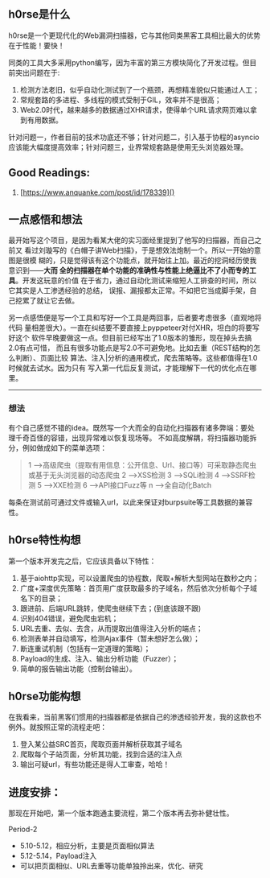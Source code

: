 ## h0rse是什么

h0rse是一个更现代化的Web漏洞扫描器，它与其他同类黑客工具相比最大的优势在于性能！要快！

同类的工具大多采用python编写，因为丰富的第三方模块简化了开发过程。但目前突出问题在于:

1. 检测方法老旧，似乎自动化测试到了一个瓶颈，再想精准貌似只能通过人工；
2. 常规套路的多进程、多线程的模式受制于GIL，效率并不是很高；
3. Web2.0时代，越来越多的数据通过XHR请求，使得单个URL请求网页难以拿到有用数据。

针对问题一，作者目前的技术功底还不够；针对问题二，引入基于协程的asyncio应该能大幅度提高效率；针对问题三，业界常规套路是使用无头浏览器处理。

## Good Readings:

1. [https://www.anquanke.com/post/id/178339]()


## 一点感悟和想法

最开始写这个项目，是因为看某大佬的实习面经里提到了他写的扫描器，而自己之前又
看过刘璇写的《白帽子讲Web扫描》，于是想效法炮制一个。所以一开始的意图是很模
糊的，只是觉得该有这个功能点，就开始往上加。最近的挖洞经历使我意识到——**大而
全的扫描器在单个功能的准确性与性能上绝逼比不了小而专的工具**。开发这玩意的价值
在于省力，通过自动化测试来缩短人工排查的时间，所以它其实是人工渗透经验的总结，
误报、漏报都太正常。不如把它当成脚手架，自己挖累了就让它去做。

另一点感悟便是写一个工具和写好一个工具是两回事，后者要考虑很多（直观地将代码
量相差很大）。一直在纠结要不要直接上pyppeteer对付XHR，坦白的将要写好这个
软件早晚要做这一点。但目前已经写出了1.0版本的雏形，现在掉头去搞2.0有点可惜，
而且有很多功能点是写2.0不可避免地。比如去重（REST结构的怎么判断）、页面比较
算法、注入|分析的通用模式，爬去策略等。这些都值得在1.0时候就去试水。因为只有
写入第一代后反复测试，才能理解下一代的优化点在哪里。

*** 

### 想法

有个自己感觉不错的idea。既然写一个大而全的自动化扫描器有诸多弊端：要处理千奇百怪的容错，出现异常难以恢复现场等。
不如高度解耦，将扫描器功能拆分，例如做成如下的菜单选项：

>   1 -->高级爬虫（提取有用信息：公开信息、Url、接口等）可采取静态爬虫或基于无头浏览器的动态爬虫
>   2 -->XSS检测
>   3 -->SQLi检测
>   4 -->SSRF检测
>   5 -->XXE检测
>   6 -->API接口Fuzz等
>   n -->全自动化Batch 

每条在测试前可通过文件或输入url，以此来保证对burpsuite等工具数据的兼容性。

## h0rse特性构想

第一个版本开发完之后，它应该具备以下特性：

1. 基于aiohttp实现，可以设置爬虫的协程数，爬取+解析大型网站在数秒之内；
2. 广度+深度优先策略：首页用广度获取最多的子域名，然后依次分析每个子域名下的目录；
3. 跟进前、后端URL跳转，使爬虫继续下去；(到底该跟不跟)
4. 识别404错误，避免爬虫宕机；
5. URL去重、去似、去含，从而提取出值得注入分析的端点；
6. 检测表单并自动填写，检测Ajax事件（暂未想好怎么做）；
7. 断连重试机制（包括有一定道理的策略）；
8. Payload的生成、注入、输出分析功能（Fuzzer）；
9. 简单的报告输出功能（控制台输出）。

## h0rse功能构想

在我看来，当前黑客们惯用的扫描器都是依据自己的渗透经验开发，我的这款也不例外。就按照正常的流程走吧：

1. 登入某公益SRC首页，爬取页面并解析获取其子域名
2. 爬取每个子站页面，分析其功能，找到合适的注入点
3. 输出可疑url，有些功能还是得人工审查，哈哈！

## 进度安排：

那现在开始吧，第一个版本跑通主要流程，第二个版本再去弥补健壮性。

Period-2

* 5.10-5.12，相应分析，主要是页面相似算法
* 5.12-5.14，Payload注入
* 可以把页面相似、URL去重等功能单独拎出来，优化、研究
